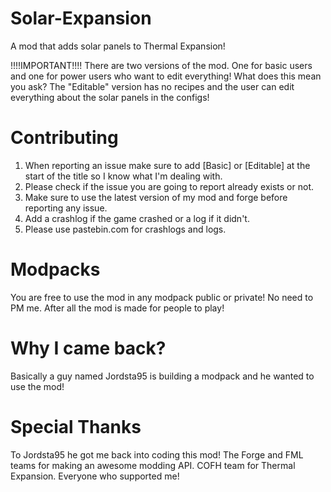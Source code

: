 Solar-Expansion
===============

A mod that adds solar panels to Thermal Expansion!

!!!!IMPORTANT!!!!
There are two versions of the mod. One for basic users and one for power users who want to edit everything!
What does this mean you ask? The "Editable" version has no recipes and the user can edit everything about the solar panels in the configs!

Contributing
===============

1. When reporting an issue make sure to add [Basic] or [Editable] at the start of the title so I know what I'm dealing with.
2. Please check if the issue you are going to report already exists or not.
3. Make sure to use the latest version of my mod and forge before reporting any issue.
4. Add a crashlog if the game crashed or a log if it didn't.
5. Please use pastebin.com for crashlogs and logs.

Modpacks
===============

You are free to use the mod in any modpack public or private! No need to PM me.
After all the mod is made for people to play!

Why I came back?
===============

Basically a guy named Jordsta95 is building a modpack and he wanted to use the mod!

Special Thanks
===============

To Jordsta95 he got me back into coding this mod!
The Forge and FML teams for making an awesome modding API.
COFH team for Thermal Expansion.
Everyone who supported me!

